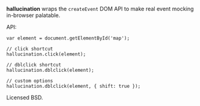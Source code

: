 **hallucination** wraps the `createEvent` DOM API to make real
event mocking in-browser palatable.

API:

    var element = document.getElementById('map');

    // click shortcut
    hallucination.click(element);

    // dblclick shortcut
    hallucination.dblclick(element);

    // custom options
    hallucination.dblclick(element, { shift: true });

Licensed BSD.
